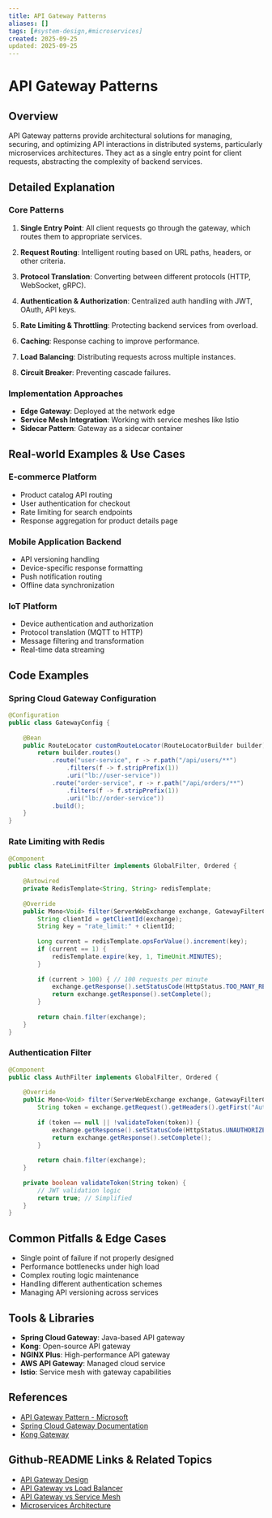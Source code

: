 ```yaml
---
title: API Gateway Patterns
aliases: []
tags: [#system-design,#microservices]
created: 2025-09-25
updated: 2025-09-25
---
```


# API Gateway Patterns

## Overview

API Gateway patterns provide architectural solutions for managing, securing, and optimizing API interactions in distributed systems, particularly microservices architectures. They act as a single entry point for client requests, abstracting the complexity of backend services.

## Detailed Explanation

### Core Patterns

1. **Single Entry Point**: All client requests go through the gateway, which routes them to appropriate services.

2. **Request Routing**: Intelligent routing based on URL paths, headers, or other criteria.

3. **Protocol Translation**: Converting between different protocols (HTTP, WebSocket, gRPC).

4. **Authentication & Authorization**: Centralized auth handling with JWT, OAuth, API keys.

5. **Rate Limiting & Throttling**: Protecting backend services from overload.

6. **Caching**: Response caching to improve performance.

7. **Load Balancing**: Distributing requests across multiple instances.

8. **Circuit Breaker**: Preventing cascade failures.

### Implementation Approaches

- **Edge Gateway**: Deployed at the network edge
- **Service Mesh Integration**: Working with service meshes like Istio
- **Sidecar Pattern**: Gateway as a sidecar container

## Real-world Examples & Use Cases

### E-commerce Platform
- Product catalog API routing
- User authentication for checkout
- Rate limiting for search endpoints
- Response aggregation for product details page

### Mobile Application Backend
- API versioning handling
- Device-specific response formatting
- Push notification routing
- Offline data synchronization

### IoT Platform
- Device authentication and authorization
- Protocol translation (MQTT to HTTP)
- Message filtering and transformation
- Real-time data streaming

## Code Examples

### Spring Cloud Gateway Configuration
```java
@Configuration
public class GatewayConfig {
    
    @Bean
    public RouteLocator customRouteLocator(RouteLocatorBuilder builder) {
        return builder.routes()
            .route("user-service", r -> r.path("/api/users/**")
                .filters(f -> f.stripPrefix(1))
                .uri("lb://user-service"))
            .route("order-service", r -> r.path("/api/orders/**")
                .filters(f -> f.stripPrefix(1))
                .uri("lb://order-service"))
            .build();
    }
}
```

### Rate Limiting with Redis
```java
@Component
public class RateLimitFilter implements GlobalFilter, Ordered {
    
    @Autowired
    private RedisTemplate<String, String> redisTemplate;
    
    @Override
    public Mono<Void> filter(ServerWebExchange exchange, GatewayFilterChain chain) {
        String clientId = getClientId(exchange);
        String key = "rate_limit:" + clientId;
        
        Long current = redisTemplate.opsForValue().increment(key);
        if (current == 1) {
            redisTemplate.expire(key, 1, TimeUnit.MINUTES);
        }
        
        if (current > 100) { // 100 requests per minute
            exchange.getResponse().setStatusCode(HttpStatus.TOO_MANY_REQUESTS);
            return exchange.getResponse().setComplete();
        }
        
        return chain.filter(exchange);
    }
}
```

### Authentication Filter
```java
@Component
public class AuthFilter implements GlobalFilter, Ordered {
    
    @Override
    public Mono<Void> filter(ServerWebExchange exchange, GatewayFilterChain chain) {
        String token = exchange.getRequest().getHeaders().getFirst("Authorization");
        
        if (token == null || !validateToken(token)) {
            exchange.getResponse().setStatusCode(HttpStatus.UNAUTHORIZED);
            return exchange.getResponse().setComplete();
        }
        
        return chain.filter(exchange);
    }
    
    private boolean validateToken(String token) {
        // JWT validation logic
        return true; // Simplified
    }
}
```

## Common Pitfalls & Edge Cases

- Single point of failure if not properly designed
- Performance bottlenecks under high load
- Complex routing logic maintenance
- Handling different authentication schemes
- Managing API versioning across services

## Tools & Libraries

- **Spring Cloud Gateway**: Java-based API gateway
- **Kong**: Open-source API gateway
- **NGINX Plus**: High-performance API gateway
- **AWS API Gateway**: Managed cloud service
- **Istio**: Service mesh with gateway capabilities

## References

- [API Gateway Pattern - Microsoft](https://docs.microsoft.com/en-us/azure/architecture/patterns/api-gateway)
- [Spring Cloud Gateway Documentation](https://spring.io/projects/spring-cloud-gateway)
- [Kong Gateway](https://konghq.com/kong/)

## Github-README Links & Related Topics

- [API Gateway Design](../api-gateway-design/README.md)
- [API Gateway vs Load Balancer](../api-gateway-vs-load-balancer/README.md)
- [API Gateway vs Service Mesh](../api-gateway-vs-service-mesh/README.md)
- [Microservices Architecture](../microservices-architecture/README.md)